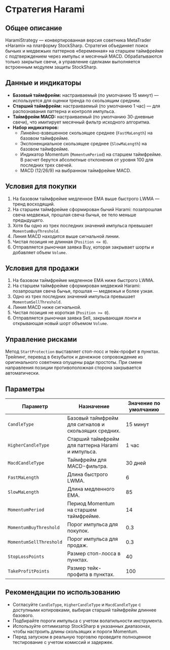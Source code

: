 # Стратегия Harami

## Общее описание
HaramiStrategy — конвертированная версия советника MetaTrader «Harami» на платформу StockSharp. Стратегия объединяет поиск бычьих и медвежьих паттернов «беременная» на старшем таймфрейме с подтверждением через импульс и месячный MACD. Обрабатываются только закрытые свечи, а управление сделками выполняется встроенным модулем защиты StockSharp.

## Данные и индикаторы
- **Базовый таймфрейм:** настраиваемый (по умолчанию 15 минут) — используется для оценки тренда по скользящим средним.
- **Старший таймфрейм:** настраиваемый (по умолчанию 1 час) — для распознавания паттерна и контроля импульса.
- **Таймфрейм MACD:** настраиваемый (по умолчанию 30-дневные свечи), что имитирует месячный фильтр исходного алгоритма.
- **Набор индикаторов:**
  - Линейно-взвешенное скользящее среднее (`FastMaLength`) на базовом таймфрейме.
  - Экспоненциальное скользящее среднее (`SlowMaLength`) на базовом таймфрейме.
  - Индикатор Momentum (`MomentumPeriod`) на старшем таймфрейме. В расчет берутся абсолютные отклонения от уровня 100 для последних трех свечей.
  - MACD (12/26/9) на выбранном таймфрейме MACD.

## Условия для покупки
1. На базовом таймфрейме медленное EMA выше быстрого LWMA — тренд восходящий.
2. На старшем таймфрейме сформирован бычий Harami: позапрошлая свеча медвежья, прошлая свеча бычья, ее тело меньше предыдущего.
3. Хотя бы одно из трех последних значений импульса превышает `MomentumBuyThreshold`.
4. Линия MACD находится выше сигнальной линии.
5. Чистая позиция не длинная (`Position <= 0`).
6. Отправляется рыночная заявка Buy, которая закрывает шорты и добавляет объем `Volume`.

## Условия для продажи
1. На базовом таймфрейме медленное EMA ниже быстрого LWMA.
2. На старшем таймфрейме сформирован медвежий Harami: позапрошлая свеча бычья, прошлая — медвежья и более узкая.
3. Одно из трех последних значений импульса превышает `MomentumSellThreshold`.
4. Линия MACD ниже сигнальной.
5. Чистая позиция не короткая (`Position >= 0`).
6. Отправляется рыночная заявка Sell, закрывающая лонги и открывающая новый шорт объемом `Volume`.

## Управление рисками
Метод `StartProtection` выставляет стоп-лосс и тейк-профит в пунктах. Трейлинг, перевод в безубыток и денежное сопровождение из оригинального советника опущены ради простоты. При смене направления позиции противоположная сторона закрывается автоматически.

## Параметры
| Параметр | Назначение | Значение по умолчанию |
| -------- | ---------- | --------------------- |
| `CandleType` | Базовый таймфрейм для сигналов и скользящих средних. | 15 минут |
| `HigherCandleType` | Старший таймфрейм для паттерна Harami и импульса. | 1 час |
| `MacdCandleType` | Таймфрейм для MACD-фильтра. | 30 дней |
| `FastMaLength` | Длина быстрого LWMA. | 6 |
| `SlowMaLength` | Длина медленного EMA. | 85 |
| `MomentumPeriod` | Период Momentum на старшем таймфрейме. | 14 |
| `MomentumBuyThreshold` | Порог импульса для покупок. | 0.3 |
| `MomentumSellThreshold` | Порог импульса для продаж. | 0.3 |
| `StopLossPoints` | Размер стоп-лосса в пунктах. | 40 |
| `TakeProfitPoints` | Размер тейк-профита в пунктах. | 100 |

## Рекомендации по использованию
- Согласуйте `CandleType`, `HigherCandleType` и `MacdCandleType` с доступными котировками, выбирая старший таймфрейм длиннее базового.
- Подбирайте пороги импульса с учетом волатильности инструмента.
- Используйте оптимизатор StockSharp в указанных диапазонах, чтобы настроить длины скользящих и пороги Momentum.
- Перед запуском в реальную торговлю проведите полноценное тестирование с учетом комиссий и задержек.

